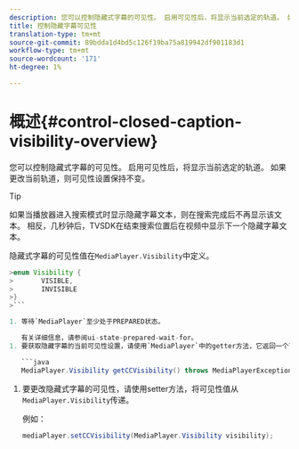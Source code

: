 ```yaml
---
description: 您可以控制隐藏式字幕的可见性。 启用可见性后，将显示当前选定的轨道。 如果更改当前轨道，则可见性设置保持不变。
title: 控制隐藏字幕可见性
translation-type: tm+mt
source-git-commit: 89bdda1d4bd5c126f19ba75a819942df901183d1
workflow-type: tm+mt
source-wordcount: '171'
ht-degree: 1%

---
```



# 概述{#control-closed-caption-visibility-overview}

您可以控制隐藏式字幕的可见性。 启用可见性后，将显示当前选定的轨道。 如果更改当前轨道，则可见性设置保持不变。

>[!TIP]
>
>如果当播放器进入搜索模式时显示隐藏字幕文本，则在搜索完成后不再显示该文本。 相反，几秒钟后，TVSDK在结束搜索位置后在视频中显示下一个隐藏字幕文本。
>
>隐藏式字幕的可见性值在`MediaPlayer.Visibility`中定义。
>
>
```java
>enum Visibility {  
>       VISIBLE,  
>       INVISIBLE 
>}
>```

1. 等待`MediaPlayer`至少处于PREPARED状态。

   有关详细信息，请参阅ui-state-prepared-wait-for。
1. 要获取隐藏字幕的当前可见性设置，请使用`MediaPlayer`中的getter方法，它返回一个可见性值。

   ```java
   MediaPlayer.Visibility getCCVisibility() throws MediaPlayerException;
   ```

1. 要更改隐藏式字幕的可见性，请使用setter方法，将可见性值从`MediaPlayer.Visibility`传递。

   例如：

   ```java
   mediaPlayer.setCCVisibility(MediaPlayer.Visibility visibility);
   ```

